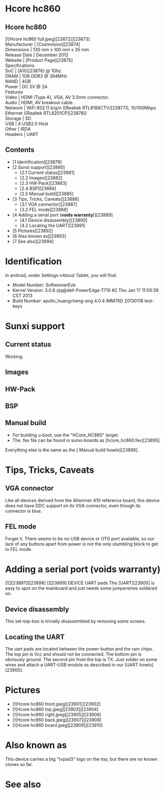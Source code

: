 # Hcore hc860
Hcore hc860  
---  
[![Hcore hc860 full.jpeg][23872]][23873]  
Manufacturer |  [Cosmvision][23874]  
Dimensions |  130 _mm_ x 100 _mm_ x 35 _mm_  
Release Date |  December 2012   
Website |  [Product Page][23875]  
Specifications   
SoC |  [A10][23876] @ 1Ghz   
DRAM |  1GB DDR3 @ 384MHz   
NAND |  4GB   
Power |  DC 5V @ 2A   
Features   
Video |  HDMI (Type A), VGA, AV 3.5mm connector.   
Audio |  HDMI, AV breakout cable.   
Network |  WiFi 802.11 b/g/n ([Realtek RTL8188CTV][23877]), 10/100Mbps Ethernet ([Realtek RTL8201CP][23878])   
Storage |  SD   
USB |  4 USB2.0 Host   
Other |  IRDA   
Headers |  UART   
## Contents
  * [1 Identification][23879]
  * [2 Sunxi support][23880]
    * [2.1 Current status][23881]
    * [2.2 Images][23882]
    * [2.3 HW-Pack][23883]
    * [2.4 BSP][23884]
    * [2.5 Manual build][23885]
  * [3 Tips, Tricks, Caveats][23886]
    * [3.1 VGA connector][23887]
    * [3.2 FEL mode][23888]
  * [4 Adding a serial port (**voids warranty**)][23889]
    * [4.1 Device disassembly][23890]
    * [4.2 Locating the UART][23891]
  * [5 Pictures][23892]
  * [6 Also known as][23893]
  * [7 See also][23894]

# Identification
In android, under Settings->About Tablet, you will find: 
  * Model Number: SoftwinnerEvb
  * Kernel Version: 3.0.8 zjq@dell-PowerEdge-T710 #2 Thu Jan 17 11:59:39 CST 2013
  * Build Number: apollo_huangcheng-eng 4.0.4 IMM76D 20130118 test-keys

# Sunxi support
## Current status
Working. 
## Images
## HW-Pack
## BSP
## Manual build
  * For building u-boot, use the "HCore_HC860" target.
  * The .fex file can be found in sunxi-boards as [hcore_hc860.fex][23895]

Everything else is the same as the [ Manual build howto][23896]. 
# Tips, Tricks, Caveats
## VGA connector
Like all devices derived from the Allwinner A10 reference board, this device does not have DDC support on its VGA connector, even though its connector is blue. 
## FEL mode
Forget it. There seems to be no USB device or OTG port available, so our lack of any buttons apart from power is not the only stumbling block to get to FEL mode. 
# Adding a serial port (**voids warranty**)
[![][23897]][23898]
[][23899]
DEVICE UART pads
The [UART][23900] is easy to spot on the mainboard and just needs some jumperwires soldered on. 
## Device disassembly
This set-top-box is trivially disassembled by removing some screws. 
## Locating the UART
The uart pads are located between the power-button and the ram chips. The top pin is Vcc and should not be connected. The bottom pin is obviously ground. The second pin from the top is TX. Just solder on some wires and attach a UART-USB module as described in our [UART howto][23900]. 
# Pictures
  * [![Hcore hc860 front.jpeg][23901]][23902]
  * [![Hcore hc860 top.jpeg][23903]][23904]
  * [![Hcore hc860 right.jpeg][23905]][23906]
  * [![Hcore hc860 back.jpeg][23907]][23908]
  * [![Hcore hc860 board.jpeg][23909]][23910]

# Also known as
This device carries a big "tvpad3" logo on the top, but there are no known clones so far. 
# See also
